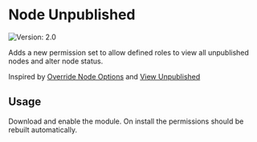 # Node Unpublished
<img src="https://badgen.net/badge/version/2.0/cyan?icon=github" alt="Version: 2.0"/>

Adds a new permission set to allow defined roles to view all unpublished nodes and alter node status.

Inspired by [Override Node Options](https://www.drupal.org/project/override_node_options) and [View Unpublished](https://www.drupal.org/project/view_unpublished)

## Usage
Download and enable the module. On install the permissions should be rebuilt automatically.
